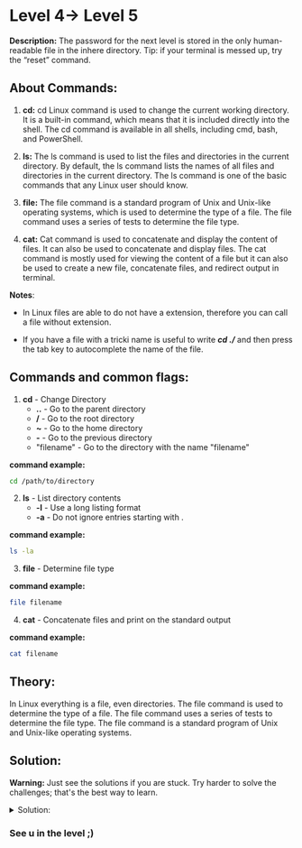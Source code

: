 # Level 4-> Level 5

**Description:** The password for the next level is stored in the only human-readable file in the inhere directory. Tip: if your terminal is messed up, try the “reset” command.


## About Commands:
1. **cd:** cd Linux command is used to change the current working directory. It is a built-in command, which means that it is included directly into the shell. The cd command is available in all shells, including cmd, bash, and PowerShell.

2. **ls:** The ls command is used to list the files and directories in the current directory. By default, the ls command lists the names of all files and directories in the current directory. The ls command is one of the basic commands that any Linux user should know.

3. **file:** The file command is a standard program of Unix and Unix-like operating systems, which is used to determine the type of a file. The file command uses a series of tests to determine the file type.

4. **cat:** Cat command is used to concatenate and display the content of files. It can also be used to concatenate and display files. The cat command is mostly used for viewing the content of a file but it can also be used to create a new file, concatenate files, and redirect output in terminal.

**Notes**:
- In Linux files are able to do not have a extension, therefore you can call a file without extension.

- If you have a file with a tricki name is useful to write ***cd ./*** and then press the tab key to autocomplete the name of the file.

## Commands and common flags:

1. **cd** - Change Directory
    * **..** - Go to the parent directory
    * **/** - Go to the root directory
    * **~** - Go to the home directory
    * **-** - Go to the previous directory
    * "filename" - Go to the directory with the name "filename"

**command example:**

```bash
cd /path/to/directory
```

2. **ls** - List directory contents
    * **-l** - Use a long listing format
    * **-a** - Do not ignore entries starting with .


**command example:**

```bash
ls -la
```

3. **file** - Determine file type

**command example:**

```bash
file filename
```




4. **cat** - Concatenate files and print on the standard output

**command example:**

```bash
cat filename
```


## Theory:

In Linux everything is a file, even directories. The file command is used to determine the type of a file. The file command uses a series of tests to determine the file type. The file command is a standard program of Unix and Unix-like operating systems.


## Solution:

**Warning:** Just see the solutions if you are stuck. Try harder to solve the challenges; that's the best way to learn.

<details>
<summary>Solution:</summary>

1. Once you are in the bandit4 level, write the following command:

```bash
cd ./inhere
```

2. Now, list all files in the current directory:

```bash
ls -la
```

3. Now, use the file command to determine the type of each file:

```bash
file ./*
```
./* Operator ./* means all files in the current directory.
Also you can try each file one by one, but is more efficient to use the ./* operator.

The output for the file command will be something like this:

```bash
./-file00: data
./-file01: data
./-file02: data
./-file03: data
./-file04: data
./-file05: data
./-file06: data
./-file07: ASCII text
./-file08: data
./-file09: data
```

remember all in linux is a file, even data files or binary files, a readable human file could be ASCII text which means -file07 is the file we are looking for.

3. You now what to do, right? ;)

Of course, display the content of the file:

```bash
cat ./-file07
```

4. The password for the next level will be displayed.

***Password: 4oQYVPkxZOOEOO5pTW81FB8j8lxXGUQw***

</details>

### See u in the level  ;)
